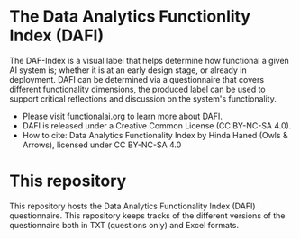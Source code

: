 # The Data Analytics Functionlity Index (DAFI)
The DAF-Index is a visual label that helps determine how functional a given AI system is; whether it is at an early design stage, or already in deployment. DAFI can be determined via a questionnaire that covers different functionality dimensions, the produced label can be used to support critical reflections and discussion on the system's functionality.

* Please visit functionalai.org to learn more about DAFI. 
* DAFI is released under a Creative Common License (CC BY-NC-SA 4.0).
* How to cite: Data Analytics Functionality Index by Hinda Haned (Owls & Arrows), licensed under CC BY-NC-SA 4.0

# This repository
This repository hosts the Data Analytics Functionality Index (DAFI) questionnaire. This repository keeps tracks of the different versions of the questionnaire both in TXT (questions only) and Excel formats. 



